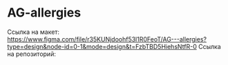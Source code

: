 # AG-allergies
Ссылка на макет: https://www.figma.com/file/r35KUNjdoohf53l1R0FeoT/AG---allergies?type=design&node-id=0-1&mode=design&t=FzbTBD5HiehsNtfR-0
Ссылка на репозиторий:

